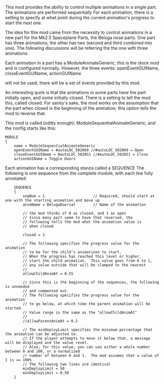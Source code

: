 This mod provides the ability to control multiple animations in a single part.  The animations are performed sequentially
For each animation, there is a setting to specify at what point during the current animation's progress to start the next one.

The idea for this mod came from the necessity to control animations in a new part for the Mk2.5 Spaceplane
Parts, the Beluga nose parts.  One part has three animations, the other has two (second and third combined
into one).  The following discussions will be referring the the one with three animations:

Each animation in a part has a ModuleAnimateGeneric; this is the stock mod and is configured normally.
However, the three events:
	openEventGUIName, closeEventGUIName, actionGUIName 
	
will not be used, there will be a set of events provided by this mod.

An interesting quirk is that the animations in some parts have the part initially open, and some initially
closed.  There is a setting to tell the mod this, called closed.  For sanity's sake, the mod works on the
assumption that the part when closed is the beginning of the animation; this option tells the mod to reverse
that.

This mod is called (oddly enough): ModuleSequentialAnimateGeneric, and the config starts like this:

	MODULE
	{
		name = ModuleSequentialAnimateGeneric
		openEventGUIName = #autoLOC_502069 //#autoLOC_502069 = Open
		closeEventGUIName = #autoLOC_502051 //#autoLOC_502051 = Close
		actionGUIName = Toggle Doors

Each animation has a corresponding stanza called a SEQUENCE  The following is one sequence from the complete
module, with each line fully annotated:

		SEQUENCE
		{
			seqNum = 1						// Required, should start at one with the starting animation and move up
			animName = BelugaDoorsal		// Name of the animation

			// the mod thinks of 0 as closed, and 1 as open
			// Since many part seem to have that reversed, the
			// following tells the mod what the animation value is
			// when closed
			
			closed = 1					

			// The following specifies the progress value for the animation
			// to be for the child's animatinon to start, 
			// When the progress has reached this level or higher, 
			// start the child animation.  This value goes from 0 to 1,
			// any value outside that will be clamped to the nearest
			//
			allowChildAnimAt = 0.55

			// Since this is the beginning of the sequences, the following is unneeded
			// and commented out.
			// The following specifies the progress value for the animation
			// to go below, at which time the parent animation will be started.
			// Value range is the same as the "allowChildAnimAt"
			// 
			//allowParentAnimAt = 0.2

			// The minDeployLimit specifies the minimum percentage that the animation can be adjusted to.
			// If the player attempts to move it below that, a message will be displayed and the value reset.
			// Also, for this value, you can use either a whole number between 0 and 100, or a normalized
			// number of between 0 and 1.  The mod assumes that a value of 1 is == 100%
			// The following two lines are identical
			minDeployLimit = 50 
			minDeployLimit = 0.50 
		}



